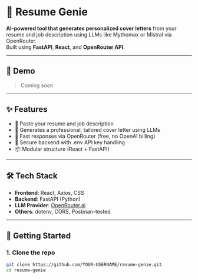 # 🧠 Resume Genie

**AI-powered tool that generates personalized cover letters** from your resume and job description using LLMs like Mythomax or Mistral via OpenRouter.  
Built using **FastAPI**, **React**, and **OpenRouter API**.

---

## 🔗 Demo

> Coming soon

---

## ✨ Features

- 📝 Paste your resume and job description
- 🤖 Generates a professional, tailored cover letter using LLMs
- 🚀 Fast responses via OpenRouter (free, no OpenAI billing)
- 🔐 Secure backend with .env API key handling
- 📦 Modular structure (React + FastAPI)

---

## 🛠️ Tech Stack

- **Frontend**: React, Axios, CSS
- **Backend**: FastAPI (Python)
- **LLM Provider**: [OpenRouter.ai](https://openrouter.ai/)
- **Others**: dotenv, CORS, Postman-tested

---

## 🚀 Getting Started

### 1. Clone the repo

```bash
git clone https://github.com/YOUR-USERNAME/resume-genie.git
cd resume-genie

